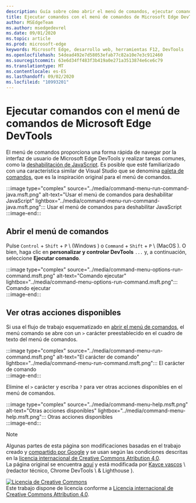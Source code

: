 ```yaml
---
description: Guía sobre cómo abrir el menú de comandos, ejecutar comandos, ver otras acciones y mucho más.
title: Ejecutar comandos con el menú de comandos de Microsoft Edge DevTools
author: MSEdgeTeam
ms.author: msedgedevrel
ms.date: 09/01/2020
ms.topic: article
ms.prod: microsoft-edge
keywords: Microsoft Edge, desarrollo web, herramientas F12, DevTools
ms.openlocfilehash: 54dead492e7d58053efab77c82a10e7e3c912460
ms.sourcegitcommit: 63e6d34ff483f3b419a0e271a3513874e6ce6c79
ms.translationtype: MT
ms.contentlocale: es-ES
ms.lasthandoff: 09/02/2020
ms.locfileid: "10993201"
---
```

<!-- Copyright Kayce Basques 

   Licensed under the Apache License, Version 2.0 (the "License");
   you may not use this file except in compliance with the License.
   You may obtain a copy of the License at

       https://www.apache.org/licenses/LICENSE-2.0

   Unless required by applicable law or agreed to in writing, software
   distributed under the License is distributed on an "AS IS" BASIS,
   WITHOUT WARRANTIES OR CONDITIONS OF ANY KIND, either express or implied.
   See the License for the specific language governing permissions and
   limitations under the License.  -->  





# Ejecutar comandos con el menú de comandos de Microsoft Edge DevTools   

  

El menú de comandos proporciona una forma rápida de navegar por la interfaz de usuario de Microsoft Edge DevTools y realizar tareas comunes, como la [deshabilitación de JavaScript][JavascriptDisable].  Es posible que esté familiarizado con una característica similar de Visual Studio que se denomina [paleta de comandos][VisualStudioCodeUICommandPalette], que es la inspiración original para el menú de comandos.  

:::image type="complex" source="../media/command-menu-run-command-java.msft.png" alt-text="Usar el menú de comandos para deshabilitar JavaScript" lightbox="../media/command-menu-run-command-java.msft.png":::
   Usar el menú de comandos para deshabilitar JavaScript  
:::image-end:::  

## Abrir el menú de comandos   

Pulse `Control` + `Shift` + `P` \ (Windows \) o `Command` + `Shift` + `P` \ (MacOS \). O bien, haga clic en **personalizar y controlar DevTools** `...` y, a continuación, seleccione **Ejecutar comando**.  

:::image type="complex" source="../media/command-menu-options-run-command.msft.png" alt-text="Comando ejecutar" lightbox="../media/command-menu-options-run-command.msft.png":::
   Comando ejecutar  
:::image-end:::  

## Ver otras acciones disponibles   

Si usa el flujo de trabajo esquematizado en [abrir el menú de comandos](#open-the-command-menu), el menú comando se abre con un `>` carácter preestablecido en el cuadro de texto del menú de comandos.  

:::image type="complex" source="../media/command-menu-run-command.msft.png" alt-text="El carácter de comando" lightbox="../media/command-menu-run-command.msft.png":::
   El carácter de comando  
:::image-end:::  

Elimine el `>` carácter y escriba `?` para ver otras acciones disponibles en el menú de comandos.  

:::image type="complex" source="../media/command-menu-help.msft.png" alt-text="Otras acciones disponibles" lightbox="../media/command-menu-help.msft.png":::
   Otras acciones disponibles  
:::image-end:::  

 



<!-- links -->  

[JavascriptDisable]: ../javascript/disable.md "Deshabilitar JavaScript con Microsoft Edge DevTools | Microsoft docs"  

[VisualStudioCodeUICommandPalette]: https://code.visualstudio.com/docs/getstarted/userinterface#_command-palette "Paleta de comandos: interfaz de usuario de Visual Studio"  

> [!NOTE]
> Algunas partes de esta página son modificaciones basadas en el trabajo creado y [compartido por Google][GoogleSitePolicies] y se usan según las condiciones descritas en la [licencia internacional de Creative Commons Atribution 4,0][CCA4IL].  
> La página original se encuentra [aquí](https://developers.google.com/web/tools/chrome-devtools/command-menu/index) y está modificada por [Kayce vascos][KayceBasques] \ (redactor técnico, Chrome DevTools \ & Lighthouse \).  

[![Licencia de Creative Commons][CCby4Image]][CCA4IL]  
Este trabajo dispone de licencia conforme a [Licencia internacional de Creative Commons Attribution 4.0][CCA4IL].  

[CCA4IL]: https://creativecommons.org/licenses/by/4.0  
[CCby4Image]: https://i.creativecommons.org/l/by/4.0/88x31.png  
[GoogleSitePolicies]: https://developers.google.com/terms/site-policies  
[KayceBasques]: https://developers.google.com/web/resources/contributors/kaycebasques  
